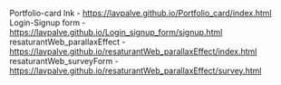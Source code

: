 Portfolio-card lnk - https://lavpalve.github.io/Portfolio_card/index.html
Login-Signup form - https://lavpalve.github.io/Login_signup_form/signup.html
resaturantWeb_parallaxEffect - https://lavpalve.github.io/resaturantWeb_parallaxEffect/index.html
resaturantWeb_surveyForm - https://lavpalve.github.io/resaturantWeb_parallaxEffect/survey.html
